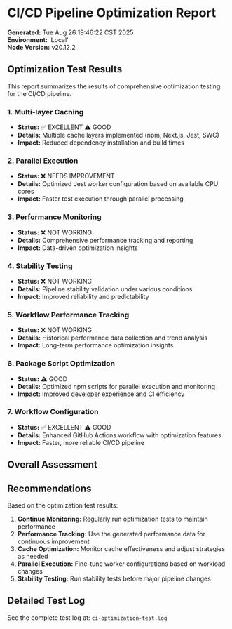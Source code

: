 # CI/CD Pipeline Optimization Report

**Generated:** Tue Aug 26 19:46:22 CST 2025  
**Environment:** 'Local'  
**Node Version:** v20.12.2

## Optimization Test Results

This report summarizes the results of comprehensive optimization testing for the CI/CD pipeline.

### 1. Multi-layer Caching
- **Status:** ✅ EXCELLENT
⚠️ GOOD
- **Details:** Multiple cache layers implemented (npm, Next.js, Jest, SWC)
- **Impact:** Reduced dependency installation and build times

### 2. Parallel Execution
- **Status:** ❌ NEEDS IMPROVEMENT
- **Details:** Optimized Jest worker configuration based on available CPU cores
- **Impact:** Faster test execution through parallel processing

### 3. Performance Monitoring
- **Status:** ❌ NOT WORKING
- **Details:** Comprehensive performance tracking and reporting
- **Impact:** Data-driven optimization insights

### 4. Stability Testing
- **Status:** ❌ NOT WORKING
- **Details:** Pipeline stability validation under various conditions
- **Impact:** Improved reliability and predictability

### 5. Workflow Performance Tracking
- **Status:** ❌ NOT WORKING
- **Details:** Historical performance data collection and trend analysis
- **Impact:** Long-term performance optimization insights

### 6. Package Script Optimization
- **Status:** ⚠️ GOOD
- **Details:** Optimized npm scripts for parallel execution and monitoring
- **Impact:** Improved developer experience and CI efficiency

### 7. Workflow Configuration
- **Status:** ✅ EXCELLENT
⚠️ GOOD
- **Details:** Enhanced GitHub Actions workflow with optimization features
- **Impact:** Faster, more reliable CI/CD pipeline

## Overall Assessment



## Recommendations

Based on the optimization test results:

1. **Continue Monitoring:** Regularly run optimization tests to maintain performance
2. **Performance Tracking:** Use the generated performance data for continuous improvement
3. **Cache Optimization:** Monitor cache effectiveness and adjust strategies as needed
4. **Parallel Execution:** Fine-tune worker configurations based on workload changes
5. **Stability Testing:** Run stability tests before major pipeline changes

## Detailed Test Log

See the complete test log at: `ci-optimization-test.log`


